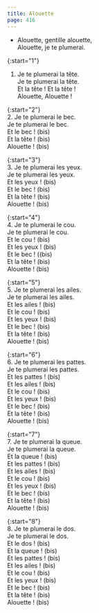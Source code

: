 ```yaml
---
title: Alouette
page: 416
---  
```


- Alouette, gentille alouette,  
Alouette, je te plumerai.  


{:start="1"}  
1. Je te plumerai la tête.  
Je te plumerai la tête.  
Et la tête ! Et la tête !  
Alouette, Alouette !  


{:start="2"}  
2. Je te plumerai le bec.  
Je te plumerai le bec.  
Et le bec ! (bis)  
Et la tête ! (bis)  
Alouette ! (bis)  


{:start="3"}  
3. Je te plumerai les yeux.  
Je te plumerai les yeux.  
Et les yeux ! (bis)  
Et le bec ! (bis)  
Et la tête ! (bis)  
Alouette ! (bis)  


{:start="4"}  
4. Je te plumerai le cou.  
Je te plumerai le cou.  
Et le cou ! (bis)  
Et les yeux ! (bis)  
Et le bec ! ((bis)  
Et la tête ! (bis)  
Alouette ! (bis)  


{:start="5"}  
5. Je te plumerai les ailes.  
Je te plumerai les ailes.  
Et les ailes ! (bis)  
Et le cou ! (bis)  
Et les yeux ! (bis)  
Et le bec ! (bis)  
Et la tête ! (bis)  
Alouette ! (bis)  


{:start="6"}  
6. Je te plumerai les pattes.  
Je te plumerai les pattes.  
Et les pattes ! (bis)  
Et les ailes ! (bis)  
Et le cou ! (bis)  
Et les yeux ! (bis)  
Et le bec ! (bis)  
Et la tête ! (bis)  
Alouette ! (bis)  


{:start="7"}  
7. Je te plumerai la queue.  
Je te plumerai la queue.  
Et la queue ! (bis)  
Et les pattes ! (bis)  
Et les ailes ! (bis)  
Et le cou ! (bis)  
Et les yeux ! (bis)  
Et le bec ! (bis)  
Et la tête ! (bis)  
Alouette ! (bis)  


{:start="8"}  
8. Je te plumerai le dos.  
Je te plumerai le dos.  
Et le dos ! (bis)  
Et la queue ! (bis)  
Et les pattes ! (bis)  
Et les ailes ! (bis)  
Et le cou ! (bis)  
Et les yeux ! (bis)  
Et le bec ! (bis)  
Et la tête ! (bis)  
Alouette ! (bis)  